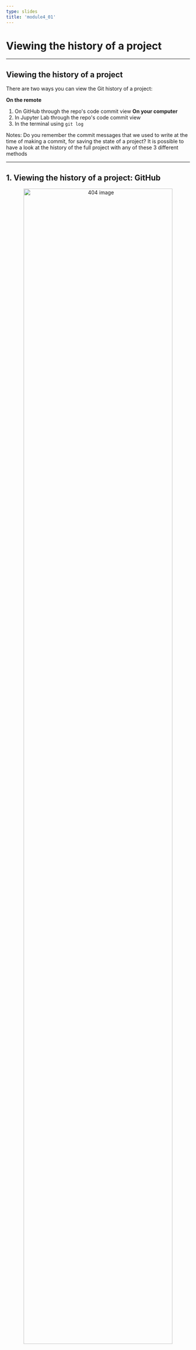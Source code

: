 ```yaml
---
type: slides
title: 'module4_01'
---
```


# Viewing the history of a project

---

## Viewing the history of a project

There are two ways you can view the Git history of a project:

**On the remote**
1. On GitHub through the repo's code commit view
**On your computer**
2. In Jupyter Lab through the repo's code commit view
3. In the terminal using `git log`


Notes:
Do you remember the commit messages that we used to write at the time of making a commit, for saving the state of a project?
It is possible to have a look at the history of the full project with any of these 3 different methods

---

## 1. Viewing the history of a project: GitHub


<center>

<img src='/module4/vc-history-gb.png' width="90%" alt="404 image"/>

</center>

Notes:
On GitHub, on the repo's landing page click "*N* commits" link (where *N* is the number of commits made on the repo)
---

## 1. Viewing the history of a project: GitHub

<center>

<img src='/module4/vc-history-gb-2.png' width="90%" alt="404 image"/>

</center>

Notes:
Now we have a project, but only 3 commits. You can identify all parts of each commit, including the day it was made, author, hash. You can also go back to the repository at the moment of making this change by clicking the `<>` button.

---

## 2. Viewing the history of a project: Jupyter Lab

<center>

<img src='/module4/vc-history-jl-2.png' width="90%" alt="404 image"/>

</center>

Notes:
Accessing the history of your project is very simple in JupyterLab, you just have to look for the "History" tab within the Git options.

---

## 3. Viewing the history of a project: the Terminal

<center>

<img src='/module4/vc-history-terminal.png' width="90%" alt="404 image"/>

</center>

Notes:
If you want to access your project information using the terminal you can use the `git log` command.
Pay attention that here you are looking at the long version of the hash and not the 7-character long version displayed by default in Jupyter Lab or GitHub. In both cases, you will be able to identify the commit using its hash.

---

## 3. Viewing the history of a project: the Terminal

<center>

<img src='/module4/vc-history-terminal-2.png' width="90%" alt="404 image"/>

</center>

Notes:
Adding the flag `--oneline` to the command `git log` will provide you a different format for the output, in this case, you get a succint version of the information of each commit. 

The terminal allows greater flexibility when it comes to obtaining information about your project. If you would like to know what other possibilities you have for using the `git log` command, you can access the help by typing the command `git log --help`

---

## Viewing the history of a project 

**On the remote**
1. On GitHub through the repo's code commit view ✔️
**On your computer**
2. In Jupyter Lab through the repo's code commit view ✔️
3. In the terminal using `git log` ✔️

Notes:
We have covered three distinct methods for viewing your project's history.
Prior to starting the activities, give them a try yourself in an example Git repository! 

---

# Let's apply what we learned!
